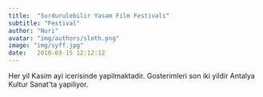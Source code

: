 ```yaml
---
title:  "Surdurulebilir Yasam Film Festivali"
subtitle: "Festival"
author: "Nuri"
avatar: "img/authors/sloth.png"
image: "img/syff.jpg"
date:   2018-03-15 12:12:12
---
```


Her yil Kasim ayi icerisinde yapilmaktadir.
Gosterimleri son iki yildir Antalya Kultur Sanat'ta yapiliyor.
